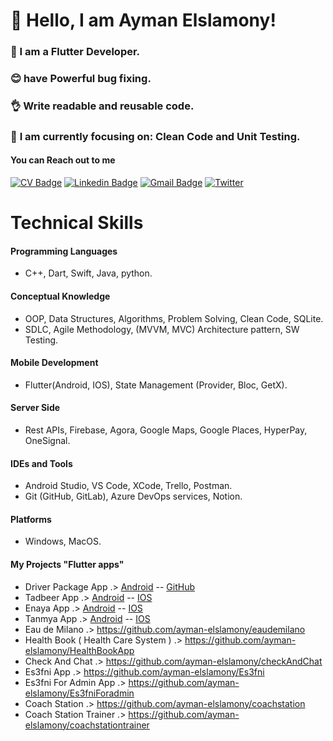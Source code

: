 # 👋 Hello, I am Ayman Elslamony!

### 👀 I am a Flutter Developer.
### 😊 have Powerful bug fixing.
### 👌 Write readable and reusable code.
### 🎯 **I am currently focusing on**: Clean Code and Unit Testing.


 #### You can Reach out to me
 [![CV Badge](https://img.shields.io/badge/CV-View%20My%20CV-0175C2?style=flat&logo=adobe-acrobat-reader)]((https://www.notion.so/aymanelslamony/ffb40e02728d4a08b2b4b9f90ebb977f?pvs=4#c4d44b97b95548049c28153328a504d6))
[![Linkedin Badge](https://img.shields.io/badge/-Ayman_Elslamony-blue?logo=Linkedin&logoColor=white&link=https://www.linkedin.com/in/ayman-elslamony/)]( https://www.linkedin.com/in/ayman-elslamony/) 
[![Gmail Badge](https://img.shields.io/badge/-aymanelslamony17@gmail.com-c14438?logo=Gmail&logoColor=white&link=mailto:aymanelslamony17@gmail.com)](mailto:aymanelslamony17@gmail.com)
[![Twitter](https://img.shields.io/twitter/url/https/twitter.com/cloudposse.svg?style=social&label=Ayman_Elslamony)](https://twitter.com/Ayman_Elslamony)

# Technical Skills

#### Programming Languages
- C++, Dart, Swift, Java, python. 
#### Conceptual Knowledge
- OOP, Data Structures, Algorithms, Problem Solving, Clean Code, SQLite.
- SDLC, Agile Methodology, (MVVM, MVC) Architecture pattern, SW Testing. 
#### Mobile Development
- Flutter(Android, IOS), State Management (Provider, Bloc, GetX).
#### Server Side
- Rest APIs, Firebase, Agora, Google Maps, Google Places, HyperPay, OneSignal. 
#### IDEs and Tools
- Android Studio, VS Code, XCode, Trello, Postman. 
- Git (GitHub, GitLab), Azure DevOps services, Notion.
#### Platforms
- Windows, MacOS. 




#### My Projects "Flutter apps"

- Driver Package App .> [Android](https://play.google.com/store/apps/details?id=com.excprotection.irc_drivers) -- [GitHub](https://github.com/ayman-elslamony/driver_package)
- Tadbeer App .> [Android](https://play.google.com/store/apps/details?id=com.excprotection.tadbeermobile) -- [IOS](https://apps.apple.com/us/app/tadbeer/id1531299885)
- Enaya App .> [Android](https://play.google.com/store/apps/details?id=com.excprotection.EnayaMobile) -- [IOS](https://apps.apple.com/us/app/enaya/id1491310421)
- Tanmya App .> [Android](https://play.google.com/store/apps/details?id=com.excprotection.eltanmia) -- [IOS](https://apps.apple.com/uy/app/etanmia/id1599240880)
- Eau de Milano .> https://github.com/ayman-elslamony/eaudemilano
- Health Book ( Health Care System ) .> https://github.com/ayman-elslamony/HealthBookApp
- Check And Chat .> https://github.com/ayman-elslamony/checkAndChat
- Es3fni App .> https://github.com/ayman-elslamony/Es3fni
- Es3fni For Admin App .> https://github.com/ayman-elslamony/Es3fniForadmin
- Coach Station .> https://github.com/ayman-elslamony/coachstation
- Coach Station Trainer .> https://github.com/ayman-elslamony/coachstationtrainer


